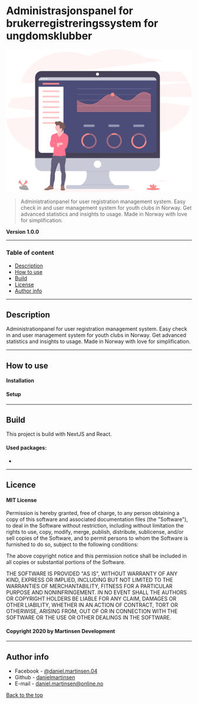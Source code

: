 # Administrasjonspanel for brukerregistreringssystem for ungdomsklubber

![Demoimage](project-illustration.svg)

> Administrationpanel for user registration management system. Easy check in and user management system for youth clubs in Norway. Get advanced statistics and insights to usage. Made in Norway with love for simplification.

**Version 1.0.0**

---

### Table of content

- [Description](#description)
- [How to use](#how-to-use)
- [Build](#build)
- [License](#license)
- [Author info](#author-info)

---

## Description

Administrationpanel for user registration management system. Easy check in and user management system for youth clubs in Norway. Get advanced statistics and insights to usage. Made in Norway with love for simplification.

---

## How to use

#### Installation

#### Setup

---

## Build

This project is build with NextJS and React.

#### Used packages:

-

---

## Licence

#### MIT License

Permission is hereby granted, free of charge, to any person obtaining a copy of this software and associated documentation files (the "Software"), to deal in the Software without restriction, including without limitation the rights to use, copy, modify, merge, publish, distribute, sublicense, and/or sell copies of the Software, and to permit persons to whom the Software is furnished to do so, subject to the following conditions:

The above copyright notice and this permission notice shall be included in all copies or substantial portions of the Software.

THE SOFTWARE IS PROVIDED "AS IS", WITHOUT WARRANTY OF ANY KIND, EXPRESS OR IMPLIED, INCLUDING BUT NOT LIMITED TO THE WARRANTIES OF MERCHANTABILITY, FITNESS FOR A PARTICULAR PURPOSE AND NONINFRINGEMENT. IN NO EVENT SHALL THE AUTHORS OR COPYRIGHT HOLDERS BE LIABLE FOR ANY CLAIM, DAMAGES OR OTHER LIABILITY, WHETHER IN AN ACTION OF CONTRACT, TORT OR OTHERWISE, ARISING FROM, OUT OF OR IN CONNECTION WITH THE SOFTWARE OR THE USE OR OTHER DEALINGS IN THE SOFTWARE.

#### Copyright 2020 by Martinsen Development

---

## Author info

- Facebook - [@daniel.martinsen.04](https://www.facebook.com/daniel.martinsen.04/)
- Github - [danielmartinsen](https://www.github.com/danielmartinsen)
- E-mail - [daniel.martinsen@online.no](mailto:daniel.martinsen@online.no)

[Back to the top](#administrasjonspanel-for-brukerregistreringssystem-for-ungdomsklubber)
